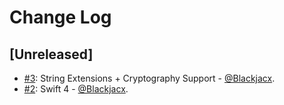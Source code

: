 # Change Log

## [Unreleased]
* [#3](https://github.com/Blackjacx/RADToolKit/pull/3): String Extensions + Cryptography Support - [@Blackjacx](https://github.com/Blackjacx).
* [#2](https://github.com/Blackjacx/RADToolKit/pull/2): Swift 4 - [@Blackjacx](https://github.com/Blackjacx).
